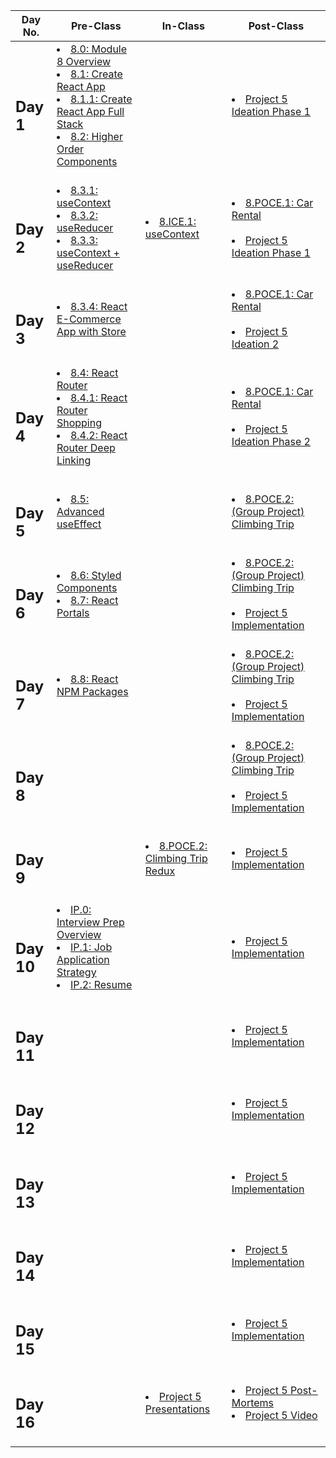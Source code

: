 |Day No.|Pre-Class|In-Class|Post-Class|
| --- | --- | --- | --- |
|<h2>Day 1</h2>|<li>[8.0: Module 8 Overview](day-1/pre-class/8.0-module-8-overview.md)</li><li>[8.1: Create React App](day-1/pre-class/8.1-create-react-app.md)</li><li>[8.1.1: Create React App Full Stack](day-1/pre-class/8.1.1-create-react-app-full-stack-setup.md)</li><li>[8.2: Higher Order Components](day-1/pre-class/8.3-higher-order-components.md)</li><br>|<br>|<li>[Project 5 Ideation Phase 1](day-1/post-class/project-5-group-react-app.md)</li><br>|
|<h2>Day 2</h2>|<li>[8.3.1: useContext](day-2/pre-class/8.3.1-usecontext.md)</li><li>[8.3.2: useReducer](day-2/pre-class/8.3.2-usereducer.md)</li><li>[8.3.3: useContext + useReducer](day-2/pre-class/8.3.3-usecontext-+-usereducer.md)</li><br>|<li>[8.ICE.1: useContext](day-2/in-class/8.ice.1-usecontext.md)</li><br>|<li>[8.POCE.1: Car Rental](day-2/post-class/8.poce.1-car-rental.md)</li><br><li>[Project 5 Ideation Phase 1](day-2/post-class/project-5-group-react-app.md)</li><br>|
|<h2>Day 3</h2>|<li>[8.3.4: React E-Commerce App with Store](day-3/pre-class/8.3.4-react-e-commerce-app-with-store.md)</li><br>|<br>|<li>[8.POCE.1: Car Rental](day-3/post-class/8.poce.1-car-rental.md)</li><br><li>[Project 5 Ideation 2](day-3/post-class/project-5-group-react-app.md)</li><br>|
|<h2>Day 4</h2>|<li>[8.4: React Router](day-4/pre-class/8.4-react-router.md)</li><li>[8.4.1: React Router Shopping](day-4/pre-class/8.4.1-react-router-shopping.md)</li><li>[8.4.2: React Router Deep Linking](day-4/pre-class/8.4.2-react-router-deep-linking.md)</li><br>|<br>|<li>[8.POCE.1: Car Rental](day-4/post-class/8.poce.1-car-rental.md)</li><br><li>[Project 5 Ideation Phase 2](day-4/post-class/project-5-group-react-app.md)</li><br>|
|<h2>Day 5</h2>|<li>[8.5: Advanced useEffect](day-5/pre-class/8.5-advanced-useeffect.md)</li><br>|<br>|<li>[8.POCE.2: (Group Project) Climbing Trip](day-5/post-class/8.poce.2-rock-climbing-trip-planner.md)</li><br>|
|<h2>Day 6</h2>|<li>[8.6: Styled Components](day-6/pre-class/8.6-styled-components.md)</li><li>[8.7: React Portals](day-6/pre-class/8.7-react-portals.md)</li><br>|<br>|<li>[8.POCE.2: (Group Project) Climbing Trip](day-6/post-class/8.poce.2-rock-climbing-trip-planner.md)</li><br><li>[Project 5 Implementation](day-6/post-class/project-5-group-react-app.md)</li><br>|
|<h2>Day 7</h2>|<li>[8.8: React NPM Packages](day-7/pre-class/8.8-react-npm-packages.md)</li><br>|<br>|<li>[8.POCE.2: (Group Project) Climbing Trip](day-7/post-class/8.poce.2-rock-climbing-trip-planner.md)</li><br><li>[Project 5 Implementation](day-7/post-class/project-5-group-react-app.md)</li><br>|
|<h2>Day 8</h2>|<br>|<br>|<li>[8.POCE.2: (Group Project) Climbing Trip](day-8/post-class/8.poce.2-rock-climbing-trip-planner.md)</li><br><li>[Project 5 Implementation](day-8/post-class/project-5-group-react-app.md)</li><br>|
|<h2>Day 9</h2>|<br>|<li>[8.POCE.2: Climbing Trip Redux](day-9/in-class/8.poce.2-rock-climbing-trip-planner.md)</li><br>|<li>[Project 5 Implementation](day-9/post-class/project-5-group-react-app.md)</li><br>|
|<h2>Day 10</h2>|<li>[IP.0: Interview Prep Overview](day-10/pre-class/ip.0-interview-prep-overview.md)</li><li>[IP.1: Job Application Strategy](day-10/pre-class/ip.1-job-application-strategy.md)</li><li>[IP.2: Resume](day-10/pre-class/ip.2-resume.md)</li><br>|<br>|<li>[Project 5 Implementation](day-10/post-class/project-5-group-react-app.md)</li><br>|
|<h2>Day 11</h2>|<br>|<br>|<li>[Project 5 Implementation](day-11/post-class/project-5-group-react-app.md)</li><br>|
|<h2>Day 12</h2>|<br>|<br>|<li>[Project 5 Implementation](day-12/post-class/project-5-group-react-app.md)</li><br>|
|<h2>Day 13</h2>|<br>|<br>|<li>[Project 5 Implementation](day-13/post-class/project-5-group-react-app.md)</li><br>|
|<h2>Day 14</h2>|<br>|<br>|<li>[Project 5 Implementation](day-14/post-class/project-5-group-react-app.md)</li><br>|
|<h2>Day 15</h2>|<br>|<br>|<li>[Project 5 Implementation](day-15/post-class/project-5-group-react-app.md)</li><br>|
|<h2>Day 16</h2>|<br>|<li>[Project 5 Presentations](day-16/in-class/project-5-group-react-app.md)</li><br>|<li>[Project 5 Post-Mortems](day-16/post-class/course-methodology.md)</li><li>[Project 5 Video](day-16/post-class/project-5-group-react-app.md)</li><br>|

